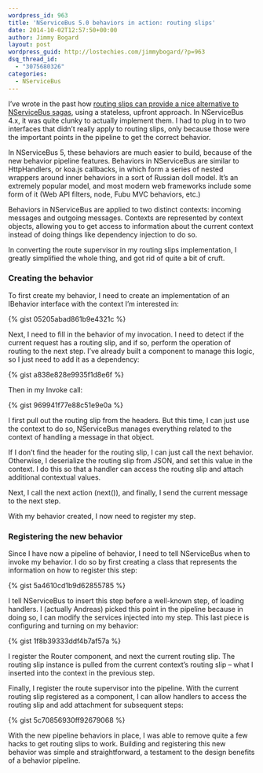 ```yaml
---
wordpress_id: 963
title: 'NServiceBus 5.0 behaviors in action: routing slips'
date: 2014-10-02T12:57:50+00:00
author: Jimmy Bogard
layout: post
wordpress_guid: http://lostechies.com/jimmybogard/?p=963
dsq_thread_id:
  - "3075680326"
categories:
  - NServiceBus
---
```

I’ve wrote in the past how [routing slips can provide a nice alternative to NServiceBus sagas](http://lostechies.com/jimmybogard/2013/04/26/saga-alternatives-routing-slips/), using a stateless, upfront approach. In NServiceBus 4.x, it was quite clunky to actually implement them. I had to plug in to two interfaces that didn’t really apply to routing slips, only because those were the important points in the pipeline to get the correct behavior.

In NServiceBus 5, these behaviors are much easier to build, because of the new behavior pipeline features. Behaviors in NServiceBus are similar to HttpHandlers, or koa.js callbacks, in which form a series of nested wrappers around inner behaviors in a sort of Russian doll model. It’s an extremely popular model, and most modern web frameworks include some form of it (Web API filters, node, Fubu MVC behaviors, etc.)

Behaviors in NServiceBus are applied to two distinct contexts: incoming messages and outgoing messages. Contexts are represented by context objects, allowing you to get access to information about the current context instead of doing things like dependency injection to do so.

In converting the route supervisor in my routing slips implementation, I greatly simplified the whole thing, and got rid of quite a bit of cruft.

### Creating the behavior

To first create my behavior, I need to create an implementation of an IBehavior interface with the context I’m interested in:

{% gist 05205abad861b9e4321c %}

Next, I need to fill in the behavior of my invocation. I need to detect if the current request has a routing slip, and if so, perform the operation of routing to the next step. I’ve already built a component to manage this logic, so I just need to add it as a dependency:

{% gist a838e828e9935f1d8e6f %}

Then in my Invoke call:

{% gist 969941f77e88c51e9e0a %}

I first pull out the routing slip from the headers. But this time, I can just use the context to do so, NServiceBus manages everything related to the context of handling a message in that object.

If I don’t find the header for the routing slip, I can just call the next behavior. Otherwise, I deserialize the routing slip from JSON, and set this value in the context. I do this so that a handler can access the routing slip and attach additional contextual values.

Next, I call the next action (next()), and finally, I send the current message to the next step.

With my behavior created, I now need to register my step.

### Registering the new behavior

Since I have now a pipeline of behavior, I need to tell NServiceBus when to invoke my behavior. I do so by first creating a class that represents the information on how to register this step:

{% gist 5a4610cd1b9d62855785 %}

I tell NServiceBus to insert this step before a well-known step, of loading handlers. I (actually Andreas) picked this point in the pipeline because in doing so, I can modify the services injected into my step. This last piece is configuring and turning on my behavior:

{% gist 1f8b39333ddf4b7af57a %}

I register the Router component, and next the current routing slip. The routing slip instance is pulled from the current context’s routing slip – what I inserted into the context in the previous step.

Finally, I register the route supervisor into the pipeline. With the current routing slip registered as a component, I can allow handlers to access the routing slip and add attachment for subsequent steps:

{% gist 5c70856930ff92679068 %}

With the new pipeline behaviors in place, I was able to remove quite a few hacks to get routing slips to work. Building and registering this new behavior was simple and straightforward, a testament to the design benefits of a behavior pipeline.